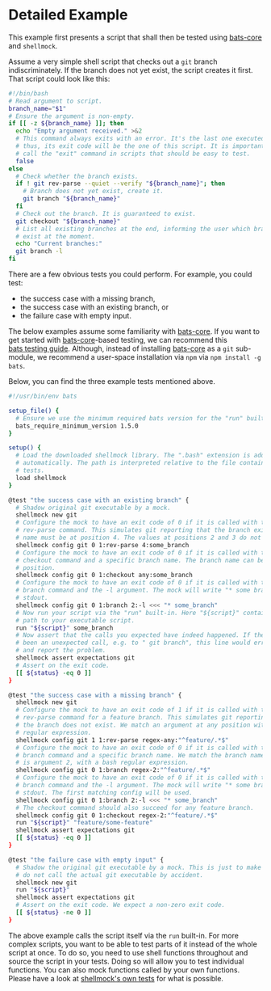 <!---
  Copyright (c) 2022 - for information on the respective copyright owner
  see the NOTICE file or the repository
  https://github.com/boschresearch/shellmock

  Licensed under the Apache License, Version 2.0 (the "License"); you may not
  use this file except in compliance with the License. You may obtain a copy of
  the License at

    http://www.apache.org/licenses/LICENSE-2.0

  Unless required by applicable law or agreed to in writing, software
  distributed under the License is distributed on an "AS IS" BASIS, WITHOUT
  WARRANTIES OR CONDITIONS OF ANY KIND, either express or implied. See the
  License for the specific language governing permissions and limitations under
  the License.
-->

# Detailed Example

This example first presents a script that shall then be tested using [bats-core]
and `shellmock`.

Assume a very simple shell script that checks out a `git` branch
indiscriminately.
If the branch does not yet exist, the script creates it first.
That script could look like this:

```bash
#!/bin/bash
# Read argument to script.
branch_name="$1"
# Ensure the argument is non-empty.
if [[ -z ${branch_name} ]]; then
  echo "Empty argument received." >&2
  # This command always exits with an error. It's the last one executed and,
  # thus, its exit code will be the one of this script. It is important not to
  # call the "exit" command in scripts that should be easy to test.
  false
else
  # Check whether the branch exists.
  if ! git rev-parse --quiet --verify "${branch_name}"; then
    # Branch does not yet exist, create it.
    git branch "${branch_name}"
  fi
  # Check out the branch. It is guaranteed to exist.
  git checkout "${branch_name}"
  # List all existing branches at the end, informing the user which branches
  # exist at the moment.
  echo "Current branches:"
  git branch -l
fi
```

There are a few obvious tests you could perform.
For example, you could test:

- the success case with a missing branch,
- the success case with an existing branch, or
- the failure case with empty input.

The below examples assume some familiarity with [bats-core].
If you want to get started with [bats-core]-based testing, we can recommend this
[bats testing guide][bats-guide].
Although, instead of installing [bats-core] as a `git` sub-module, we recommend
a user-space installation via `npm` via `npm install -g bats`.

Below, you can find the three example tests mentioned above.

```bash
#!/usr/bin/env bats

setup_file() {
  # Ensure we use the minimum required bats version for the "run" built-in.
  bats_require_minimum_version 1.5.0
}

setup() {
  # Load the downloaded shellmock library. The ".bash" extension is added
  # automatically. The path is interpreted relative to the file containing the
  # tests.
  load shellmock
}

@test "the success case with an existing branch" {
  # Shadow original git executable by a mock.
  shellmock new git
  # Configure the mock to have an exit code of 0 if it is called with the
  # rev-parse command. This simulates git reporting that the branch exists. The
  # name must be at position 4. The values at positions 2 and 3 do not matter.
  shellmock config git 0 1:rev-parse 4:some_branch
  # Configure the mock to have an exit code of 0 if it is called with the
  # checkout command and a specific branch name. The branch name can be at any
  # position.
  shellmock config git 0 1:checkout any:some_branch
  # Configure the mock to have an exit code of 0 if it is called with the
  # branch command and the -l argument. The mock will write "* some branch" to
  # stdout.
  shellmock config git 0 1:branch 2:-l <<< "* some_branch"
  # Now run your script via the "run" built-in. Here "${script}" contains the
  # path to your executable script.
  run "${script}" some_branch
  # Now assert that the calls you expected have indeed happened. If there had
  # been an unexpected call, e.g. to " git branch", this line would error out
  # and report the problem.
  shellmock assert expectations git
  # Assert on the exit code.
  [[ ${status} -eq 0 ]]
}

@test "the success case with a missing branch" {
  shellmock new git
  # Configure the mock to have an exit code of 1 if it is called with the
  # rev-parse command for a feature branch. This simulates git reporting that
  # the branch does not exist. We match an argument at any position with a bash
  # regular expression.
  shellmock config git 1 1:rev-parse regex-any:"^feature/.*$"
  # Configure the mock to have an exit code of 0 if it is called with the
  # branch command and a specific branch name. We match the branch name, which
  # is argument 2, with a bash regular expression.
  shellmock config git 0 1:branch regex-2:"^feature/.*$"
  # Configure the mock to have an exit code of 0 if it is called with the
  # branch command and the -l argument. The mock will write "* some branch" to
  # stdout. The first matching config will be used.
  shellmock config git 0 1:branch 2:-l <<< "* some_branch"
  # The checkout command should also succeed for any feature branch.
  shellmock config git 0 1:checkout regex-2:"^feature/.*$"
  run "${script}" "feature/some-feature"
  shellmock assert expectations git
  [[ ${status} -eq 0 ]]
}

@test "the failure case with empty input" {
  # Shadow the original git executable by a mock. This is just to make sure we
  # do not call the actual git executable by accident.
  shellmock new git
  run "${script}"
  shellmock assert expectations git
  # Assert on the exit code. We expect a non-zero exit code.
  [[ ${status} -ne 0 ]]
}
```

The above example calls the script itself via the `run` built-in.
For more complex scripts, you want to be able to test parts of it instead of the
whole script at once.
To do so, you need to use shell functions throughout and source the script in
your tests.
Doing so will allow you to test individual functions.
You can also mock functions called by your own functions.
Please have a look at [shellmock's own tests][shellmock-tests] for what is
possible.

[bats-core]: https://bats-core.readthedocs.io/ "bats core website"
[bats-guide]: https://bats-core.readthedocs.io/en/stable/tutorial.html "bats guide"
[shellmock-tests]: ../tests/main.bats "shellmock tests"
